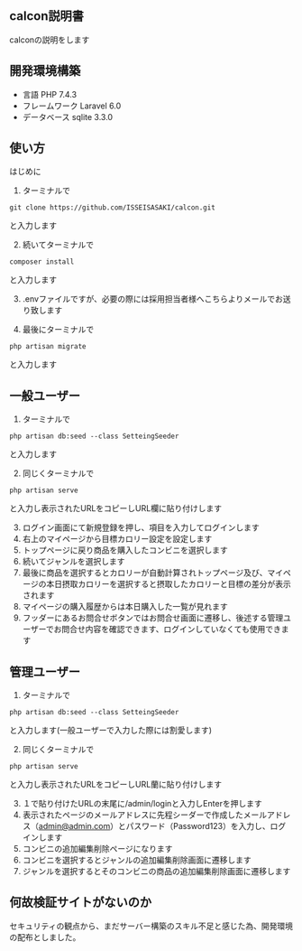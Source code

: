 ## calcon説明書
calconの説明をします
## 開発環境構築
+ 言語 PHP 7.4.3
+ フレームワーク Laravel 6.0
+ データベース sqlite 3.3.0


## 使い方
はじめに
1. ターミナルで
```
git clone https://github.com/ISSEISASAKI/calcon.git
```
と入力します

2. 続いてターミナルで
```
composer install
```
と入力します

3. .envファイルですが、必要の際には採用担当者様へこちらよりメールでお送り致します
   
4. 最後にターミナルで
```
php artisan migrate
```
と入力します

## 一般ユーザー
1. ターミナルで
```
php artisan db:seed --class SetteingSeeder
```
と入力します

2. 同じくターミナルで
```
php artisan serve
```
と入力し表示されたURLをコピーしURL欄に貼り付けします

3. ログイン画面にて新規登録を押し、項目を入力してログインします
4. 右上のマイページから目標カロリー設定を設定します 
5. トップページに戻り商品を購入したコンビニを選択します 
6. 続いてジャンルを選択します
7. 最後に商品を選択するとカロリーが自動計算されトップページ及び、マイページの本日摂取カロリーを選択すると摂取したカロリーと目標の差分が表示されます
8. マイページの購入履歴からは本日購入した一覧が見れます
9. フッダーにあるお問合せボタンではお問合せ画面に遷移し、後述する管理ユーザーでお問合せ内容を確認できます、ログインしていなくても使用できます


## 管理ユーザー
1. ターミナルで
```
php artisan db:seed --class SetteingSeeder
```
と入力します(一般ユーザーで入力した際には割愛します)

2. 同じくターミナルで
```
php artisan serve
```
と入力し表示されたURLをコピーしURL蘭に貼り付けします

3. １で貼り付けたURLの末尾に/admin/loginと入力しEnterを押します
4. 表示されたページのメールアドレスに先程シーダーで作成したメールアドレス（admin@admin.com）とパスワード（Password123）を入力し、ログインします
5. コンビニの追加編集削除ページになります
6. コンビニを選択するとジャンルの追加編集削除画面に遷移します
7. ジャンルを選択するとそのコンビニの商品の追加編集削除画面に遷移します
   



## 何故検証サイトがないのか
セキュリティの観点から、まだサーバー構築のスキル不足と感じた為、開発環境の配布としました。